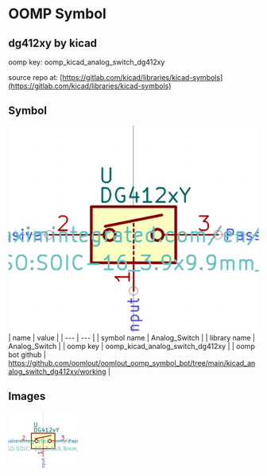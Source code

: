 # OOMP Symbol  
## dg412xy  by kicad  
  
oomp key: oomp_kicad_analog_switch_dg412xy  
  
source repo at: [https://gitlab.com/kicad/libraries/kicad-symbols](https://gitlab.com/kicad/libraries/kicad-symbols)  
## Symbol  
  
[![working.png](working_600.png)](working.png)  
| name | value | 
| --- | --- | 
| symbol name | Analog_Switch | 
| library name | Analog_Switch | 
| oomp key | oomp_kicad_analog_switch_dg412xy | 
| oomp bot github | https://github.com/oomlout/oomlout_oomp_symbol_bot/tree/main/kicad_analog_switch_dg412xy/working | 
## Images  
  
[![working.png](working_140.png)](working.png)  
